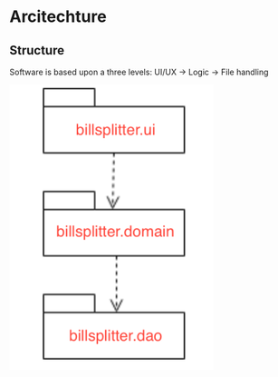 # Arcitechture

## Structure

Software is based upon a three levels: UI/UX -> Logic -> File handling


<img src=resources/structure.png width="360">
